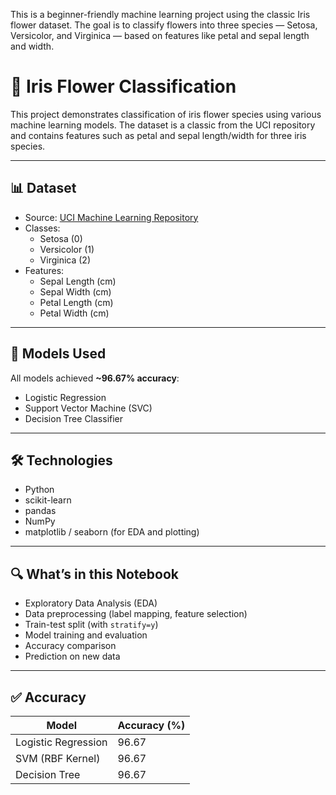 This is a beginner-friendly machine learning project using the classic Iris flower dataset. The goal is to classify flowers into three species — Setosa, Versicolor, and Virginica — based on features like petal and sepal length and width.

# 🌸 Iris Flower Classification

This project demonstrates classification of iris flower species using various machine learning models. The dataset is a classic from the UCI repository and contains features such as petal and sepal length/width for three iris species.

---

## 📊 Dataset

- Source: [UCI Machine Learning Repository](https://archive.ics.uci.edu/ml/datasets/iris)
- Classes:
  - Setosa (0)
  - Versicolor (1)
  - Virginica (2)
- Features:
  - Sepal Length (cm)
  - Sepal Width (cm)
  - Petal Length (cm)
  - Petal Width (cm)

---

## 🧠 Models Used

All models achieved **~96.67% accuracy**:

- Logistic Regression
- Support Vector Machine (SVC)
- Decision Tree Classifier

---

## 🛠️ Technologies

- Python
- scikit-learn
- pandas
- NumPy
- matplotlib / seaborn (for EDA and plotting)

---

## 🔍 What’s in this Notebook

- Exploratory Data Analysis (EDA)
- Data preprocessing (label mapping, feature selection)
- Train-test split (with `stratify=y`)
- Model training and evaluation
- Accuracy comparison
- Prediction on new data

---

## ✅ Accuracy

| Model              | Accuracy (%) |
|-------------------|--------------|
| Logistic Regression | 96.67       |
| SVM (RBF Kernel)    | 96.67       |
| Decision Tree       | 96.67       |


